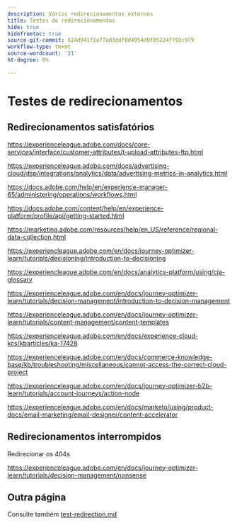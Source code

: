 ```yaml
---
description: Vários redirecionamentos externos
title: Testes de redirecionamentos
hide: true
hidefromtoc: true
source-git-commit: 624d941f1a77ad3ddf0d4954d9f05224f792c979
workflow-type: tm+mt
source-wordcount: '21'
ht-degree: 0%

---
```


# Testes de redirecionamentos

## Redirecionamentos satisfatórios

<https://experienceleague.adobe.com/docs/core-services/interface/customer-attributes/t-upload-attributes-ftp.html>

<https://experienceleague.adobe.com/docs/advertising-cloud/dsp/integrations/analytics/data/advertising-metrics-in-analytics.html>

<https://docs.adobe.com/help/en/experience-manager-65/administering/operations/workflows.html>

<https://docs.adobe.com/content/help/en/experience-platform/profile/api/getting-started.html>

<https://marketing.adobe.com/resources/help/en_US/reference/regional-data-collection.html>

<https://experiencleague.adobe.com/en/docs/journey-optimizer-learn/tutorials/decisioning/introduction-to-decisioning>

<https://experiencleague.adobe.com/en/docs/analytics-platform/using/cja-glossary>

<https://experienceleague.adobe.com/en/docs/journey-optimizer-learn/tutorials/decision-management/introduction-to-decision-management>

<https://experienceleague.adobe.com/en/docs/journey-optimizer-learn/tutorials/content-management/content-templates>

<https://experienceleague.adobe.com/en/docs/experience-cloud-kcs/kbarticles/ka-17428>

<https://experienceleague.adobe.com/en/docs/commerce-knowledge-base/kb/troubleshooting/miscellaneous/cannot-access-the-correct-cloud-project>

<https://experienceleague.adobe.com/en/docs/journey-optimizer-b2b-learn/tutorials/account-journeys/action-node>

<https://experienceleague.adobe.com/en/docs/marketo/using/product-docs/email-marketing/email-designer/content-accelerator>

## Redirecionamentos interrompidos

Redirecionar os 404s

<https://experienceleague.adobe.com/en/docs/journey-optimizer-learn/tutorials/decision-management/nonsense>

## Outra página

Consulte também [test-redirection.md](test-redirection.md)
